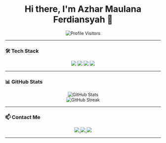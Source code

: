 <h1 align="center">Hi there, I'm Azhar Maulana Ferdiansyah 👋</h1>
<p align="center">
  <img src="https://komarev.com/ghpvc/?username=azharmaulanaferdiansyah&label=Profile%20Views&color=blue&style=flat" alt="Profile Visitors" />
</p>

---

### 🛠 Tech Stack 
<p align="center">
  <img src="https://img.shields.io/badge/Laravel-F9322C?style=for-the-badge&logo=laravel&logoColor=white" />
  <img src="https://img.shields.io/badge/PHP-777BB4?style=for-the-badge&logo=php&logoColor=white" />
  <img src="https://img.shields.io/badge/MySQL-4479A1?style=for-the-badge&logo=mysql&logoColor=white" />
  <img src="https://img.shields.io/badge/Flutter-02569B?style=for-the-badge&logo=flutter&logoColor=white" />
</p>

---

### 📊 GitHub Stats
<p align="center">
  <img src="https://github-readme-stats.vercel.app/api?username=azharmaulanaferdiansyah&show_icons=true&theme=tokyonight" alt="GitHub Stats" />
  <br>
  <img src="https://github-readme-streak-stats.herokuapp.com/?user=azharmaulanaferdiansyah&theme=tokyonight" alt="GitHub Streak" />
</p>

---

### 📫 Contact Me
<p align="center">
  <a href="https://github.com/azharmaulanaferdiansyah">
    <img src="https://img.shields.io/badge/GitHub-181717?style=for-the-badge&logo=github&logoColor=white" />
  </a>
  <a href="mailto:your.email@example.com">
    <img src="https://img.shields.io/badge/Email-D14836?style=for-the-badge&logo=gmail&logoColor=white" />
  </a>
  <a href="https://www.linkedin.com/in/your-linkedin-profile">
    <img src="https://img.shields.io/badge/LinkedIn-0077B5?style=for-the-badge&logo=linkedin&logoColor=white" />
  </a>
</p>

---
